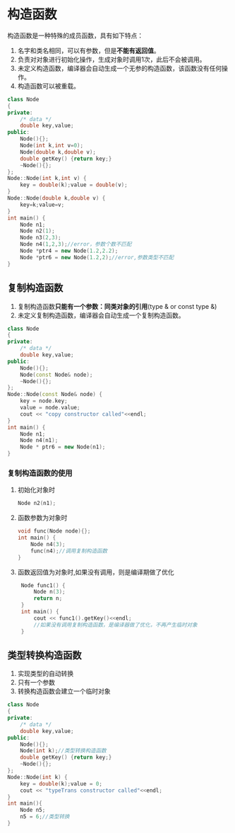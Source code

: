 # 构造函数

构造函数是一种特殊的成员函数，具有如下特点：
1. 名字和类名相同，可以有参数，但是**不能有返回值**。
2. 负责对对象进行初始化操作，生成对象时调用1次，此后不会被调用。
3. 未定义构造函数，编译器会自动生成一个无参的构造函数，该函数没有任何操作。
4. 构造函数可以被重载。

```c++
class Node
{
private:
    /* data */
    double key,value;
public:
    Node(){};
    Node(int k,int v=0);
    Node(double k,double v);
    double getKey() {return key;}
    ~Node(){};
};
Node::Node(int k,int v) {
    key = double(k);value = double(v);
}
Node::Node(double k,double v) {
    key=k;value=v;
}
int main() {
    Node n1;
    Node n2(1);
    Node n3(2,3);
    Node n4(1,2,3);//error，参数个数不匹配
    Node *ptr4 = new Node(1.2,2.2);
    Node *ptr6 = new Node(1.2,2);//error,参数类型不匹配
}
```
## 复制构造函数
1. 复制构造函数**只能有一个参数：同类对象的引用**(type & or const type &)
2. 未定义复制构造函数，编译器会自动生成一个复制构造函数。
```c++
class Node
{
private:
    /* data */
    double key,value;
public:
    Node(){};
    Node(const Node& node);
    ~Node(){};
};
Node::Node(const Node& node) {
    key = node.key;
    value = node.value;
    cout << "copy constructor called"<<endl;
}
int main() {
    Node n1;
    Node n4(n1);
    Node * ptr6 = new Node(n1);
}
```
### 复制构造函数的使用
1. 初始化对象时
   ```c++
   Node n2(n1);
   ```
2. 函数参数为对象时
   ```c++
   void func(Node node){};
   int main() {
       Node n4(3);
       func(n4);//调用复制构造函数
   }
   ```
3. 函数返回值为对象时,如果没有调用，则是编译期做了优化
   ```c++
    Node func1() {
        Node n(3);
        return n;
    }
    int main() {
        cout << func1().getKey()<<endl;
        //如果没有调用复制构造函数，是编译器做了优化，不再产生临时对象
    }
   ```
## 类型转换构造函数
1. 实现类型的自动转换
2. 只有一个参数
3. 转换构造函数会建立一个临时对象

```c++
class Node
{
private:
    /* data */
    double key,value;
public:
    Node(){};
    Node(int k);//类型转换构造函数
    double getKey() {return key;}
    ~Node(){};
};
Node::Node(int k) {
    key = double(k);value = 0;
    cout << "typeTrans constructor called"<<endl;
}
int main(){
    Node n5;
    n5 = 6;//类型转换
}
```




